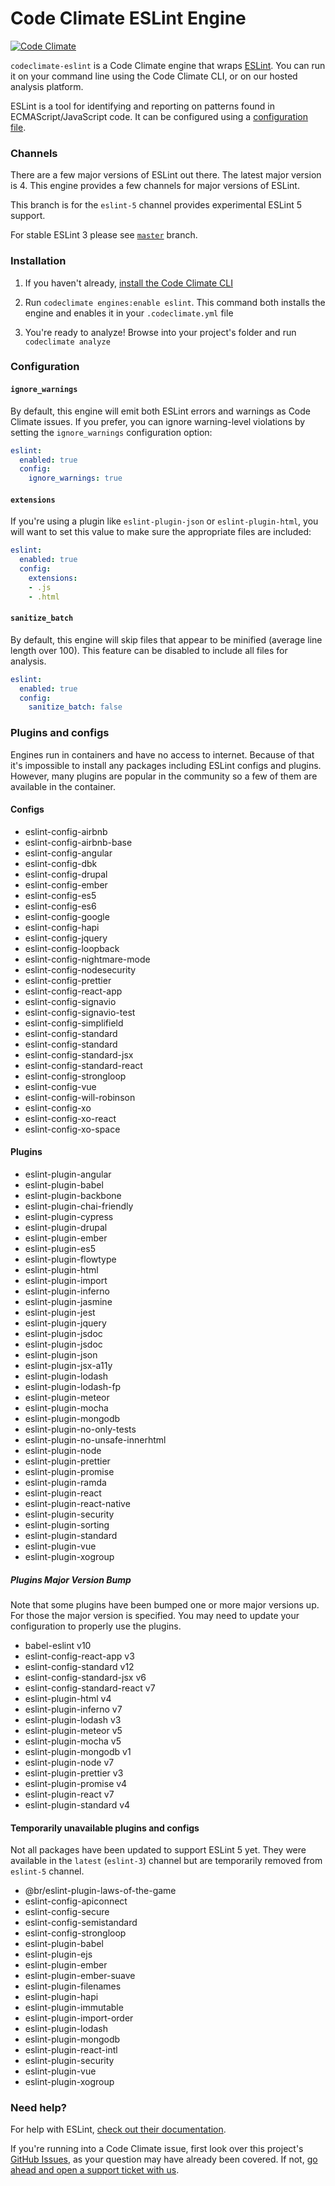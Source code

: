 # Code Climate ESLint Engine

[![Code Climate][badge]][repo]

[badge]: https://codeclimate.com/github/codeclimate/codeclimate-eslint/badges/gpa.svg
[repo]: https://codeclimate.com/repos/github/codeclimate-eslint

`codeclimate-eslint` is a Code Climate engine that wraps [ESLint][]. You can run
it on your command line using the Code Climate CLI, or on our hosted analysis
platform.

ESLint is a tool for identifying and reporting on patterns found in
ECMAScript/JavaScript code. It can be configured using a [configuration
file][config].

[config]: http://eslint.org/docs/user-guide/configuring#using-configuration-files

### Channels

There are a few major versions of ESLint out there. The latest major version
is 4. This engine provides a few channels for major versions of ESLint.

This branch is for the `eslint-5` channel provides experimental ESLint 5
support.

For stable ESLint 3 please see [`master`][] branch.

[`master`]: https://github.com/codeclimate/codeclimate-eslint/tree/master

### Installation

1. If you haven't already, [install the Code Climate CLI][CLI]

2. Run `codeclimate engines:enable eslint`. This command both installs the
   engine and enables it in your `.codeclimate.yml` file

3. You're ready to analyze! Browse into your project's folder and run
   `codeclimate analyze`

[cli]: https://github.com/codeclimate/codeclimate

### Configuration

#### `ignore_warnings`

By default, this engine will emit both ESLint errors and warnings as Code
Climate issues. If you prefer, you can ignore warning-level violations by
setting the `ignore_warnings` configuration option:

```yaml
eslint:
  enabled: true
  config:
    ignore_warnings: true
```

#### `extensions`

If you're using a plugin like `eslint-plugin-json` or `eslint-plugin-html`, you
will want to set this value to make sure the appropriate files are included:

```yaml
eslint:
  enabled: true
  config:
    extensions:
    - .js
    - .html
```

#### `sanitize_batch`

By default, this engine will skip files that appear to be minified (average line
length over 100). This feature can be disabled to include all files for
analysis.

```yaml
eslint:
  enabled: true
  config:
    sanitize_batch: false
```


### Plugins and configs

Engines run in containers and have no access to internet. Because of that it's
impossible to install any packages including ESLint configs and plugins.
However, many plugins are popular in the community so a few of them are
available in the container.


#### Configs

* eslint-config-airbnb
* eslint-config-airbnb-base
* eslint-config-angular
* eslint-config-dbk
* eslint-config-drupal
* eslint-config-ember
* eslint-config-es5
* eslint-config-es6
* eslint-config-google
* eslint-config-hapi
* eslint-config-jquery
* eslint-config-loopback
* eslint-config-nightmare-mode
* eslint-config-nodesecurity
* eslint-config-prettier
* eslint-config-react-app
* eslint-config-signavio
* eslint-config-signavio-test
* eslint-config-simplifield
* eslint-config-standard
* eslint-config-standard
* eslint-config-standard-jsx
* eslint-config-standard-react
* eslint-config-strongloop
* eslint-config-vue
* eslint-config-will-robinson
* eslint-config-xo
* eslint-config-xo-react
* eslint-config-xo-space

#### Plugins

* eslint-plugin-angular
* eslint-plugin-babel
* eslint-plugin-backbone
* eslint-plugin-chai-friendly
* eslint-plugin-cypress
* eslint-plugin-drupal
* eslint-plugin-ember
* eslint-plugin-es5
* eslint-plugin-flowtype
* eslint-plugin-html
* eslint-plugin-import
* eslint-plugin-inferno
* eslint-plugin-jasmine
* eslint-plugin-jest
* eslint-plugin-jquery
* eslint-plugin-jsdoc
* eslint-plugin-jsdoc
* eslint-plugin-json
* eslint-plugin-jsx-a11y
* eslint-plugin-lodash
* eslint-plugin-lodash-fp
* eslint-plugin-meteor
* eslint-plugin-mocha
* eslint-plugin-mongodb
* eslint-plugin-no-only-tests
* eslint-plugin-no-unsafe-innerhtml
* eslint-plugin-node
* eslint-plugin-prettier
* eslint-plugin-promise
* eslint-plugin-ramda
* eslint-plugin-react
* eslint-plugin-react-native
* eslint-plugin-security
* eslint-plugin-sorting
* eslint-plugin-standard
* eslint-plugin-vue
* eslint-plugin-xogroup

##### Plugins Major Version Bump

Note that some plugins have been bumped one or more major versions up. For those
the major version is specified. You may need to update your configuration to
properly use the plugins.

* babel-eslint v10
* eslint-config-react-app v3
* eslint-config-standard v12
* eslint-config-standard-jsx v6
* eslint-config-standard-react v7
* eslint-plugin-html v4
* eslint-plugin-inferno v7
* eslint-plugin-lodash v3
* eslint-plugin-meteor v5
* eslint-plugin-mocha v5
* eslint-plugin-mongodb v1
* eslint-plugin-node v7
* eslint-plugin-prettier v3
* eslint-plugin-promise v4
* eslint-plugin-react v7
* eslint-plugin-standard v4

#### Temporarily unavailable plugins and configs

Not all packages have been updated to support ESLint 5 yet.
They were available in the `latest` (`eslint-3`) channel but are temporarily
removed from `eslint-5` channel.

* @br/eslint-plugin-laws-of-the-game
* eslint-config-apiconnect
* eslint-config-secure
* eslint-config-semistandard
* eslint-config-strongloop
* eslint-plugin-babel
* eslint-plugin-ejs
* eslint-plugin-ember
* eslint-plugin-ember-suave
* eslint-plugin-filenames
* eslint-plugin-hapi
* eslint-plugin-immutable
* eslint-plugin-import-order
* eslint-plugin-lodash
* eslint-plugin-mongodb
* eslint-plugin-react-intl
* eslint-plugin-security
* eslint-plugin-vue
* eslint-plugin-xogroup


### Need help?

For help with ESLint, [check out their documentation][eslint-docs].

If you're running into a Code Climate issue, first look over this project's
[GitHub Issues][issues], as your question may have already been covered. If not,
[go ahead and open a support ticket with us][help].

[issues]: https://github.com/codeclimate/codeclimate-eslint/issues
[help]: https://codeclimate.com/help

[eslint]: http://eslint.org
[eslint-docs]: http://eslint.org/docs/user-guide/
